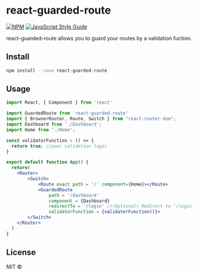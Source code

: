 # react-guarded-route 

>  

[![NPM](https://img.shields.io/npm/v/react-guarded-route.svg)](https://www.npmjs.com/package/react-guarded-route) [![JavaScript Style Guide](https://img.shields.io/badge/code_style-standard-brightgreen.svg)](https://standardjs.com)

react-guarded-route allows you to guard your routes by a validation fuction.
## Install

```bash
npm install --save react-guarded-route
```

## Usage

```jsx
import React, { Component } from 'react'

import GuardedRoute from 'react-guarded-route'
import { BrowserRouter, Route, Switch } from "react-router-dom";
import Dashboard from './Dashboard';
import Home from './Home';

const validatorFunction = () => {
  return true; //your validation logic
}

export default function App() {
  return(
    <Router>
        <Switch>
            <Route exact path = '/' component={Home}></Route>
            <GuardedRoute 
                path = '/dashboard'
                component = {Dashboard}
                redirectTo = '/login' //(Optional) Redirect to '/login' if validatorFunction returns false. Will redirect to '/' if not provided. 
                validatorFunction = {validatorFunction()}>
        </Switch>
    </Router>
  )
}
```

## License

MIT © [](https://github.com/)
